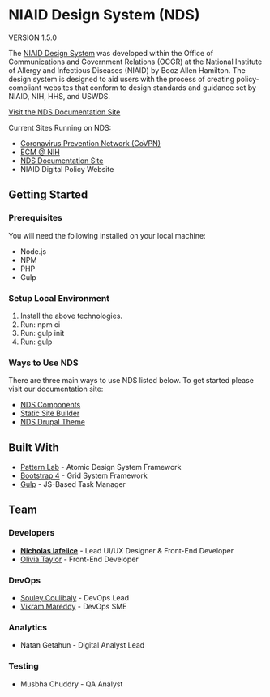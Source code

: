 # NIAID Design System (NDS)

VERSION 1.5.0

The [NIAID Design System](https://designsystem.niaid.nih.gov/) was developed within the Office of Communications and Government Relations (OCGR) at the National Institute of Allergy and Infectious Diseases (NIAID) by Booz Allen Hamilton. The design system is designed to aid users with the process of creating policy-compliant websites that conform to design standards and guidance set by NIAID, NIH, HHS, and USWDS.

[Visit the NDS Documentation Site](https://designsystem.niaid.nih.gov/)

Current Sites Running on NDS:
* [Coronavirus Prevention Network (CoVPN)](https://coronaviruspreventionnetwork.org)
* [ECM @ NIH](https://ecm.nih.gov/)
* [NDS Documentation Site](https://designsystem.niaid.nih.gov/)
* NIAID Digital Policy Website

## Getting Started
### Prerequisites

You will need the following installed on your local machine:

* Node.js
* NPM
* PHP
* Gulp

### Setup Local Environment

1. Install the above technologies.
2. Run: npm ci
3. Run: gulp init
4. Run: gulp

### Ways to Use NDS
There are three main ways to use NDS listed below. To get started please visit our documentation site:
* [NDS Components](https://designsystem.niaid.nih.gov/components/)
* [Static Site Builder](https://designsystem.niaid.nih.gov/getting-started/nds-static-site-builder/)
* [NDS Drupal Theme](https://designsystem.niaid.nih.gov/getting-started/nds-drupal-theme/)

## Built With

* [Pattern Lab](https://patternlab.io/) - Atomic Design System Framework
* [Bootstrap 4](https://getbootstrap.com/docs/4.6/getting-started/introduction/) - Grid System Framework
* [Gulp](https://gulpjs.com/) - JS-Based Task Manager

## Team

### Developers
* [**Nicholas Iafelice**](https://github.com/niafelice-nih) - Lead UI/UX Designer & Front-End Developer
* [Olivia Taylor](https://github.com/otaylor-nih) - Front-End Developer

### DevOps
* [Souley Coulibaly](https://github.com/souleyNIAID) - DevOps Lead
* [Vikram Mareddy](https://github.com/vikram-nih) - DevOps SME

### Analytics
* Natan Getahun - Digital Analyst Lead

### Testing
* Musbha Chuddry - QA Analyst